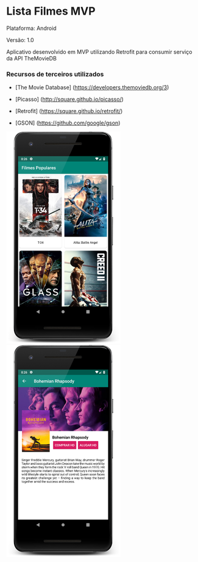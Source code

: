 # Lista Filmes MVP

Plataforma: Android

Versão: 1.0

Aplicativo desenvolvido em MVP utilizando Retrofit para consumir serviço da API TheMovieDB

### Recursos de terceiros utilizados ###

* [The Movie Database] (https://developers.themoviedb.org/3)

* [Picasso] (http://square.github.io/picasso/)

* [Retrofit] (https://square.github.io/retrofit/)

* [GSON] (https://github.com/google/gson)

<img src="https://github.com/LucasFerreira159/Lista-Filmes-MVP/blob/master/app/src/main/res/drawable/Screenshot_1550096762_framed.png" width="300">

<img src="https://github.com/LucasFerreira159/Lista-Filmes-MVP/blob/master/app/src/main/res/drawable/Screenshot_1550096774_framed.png" width="300">
